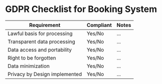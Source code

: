 # GDPR Checklist for Booking System

| Requirement | Compliant | Notes |
|-------------|-----------|-------|
| Lawful basis for processing | Yes/No | ... |
| Transparent data processing | Yes/No | ... |
| Data access and portability | Yes/No | ... |
| Right to be forgotten | Yes/No | ... |
| Data minimization | Yes/No | ... |
| Privacy by Design implemented | Yes/No | ... |
